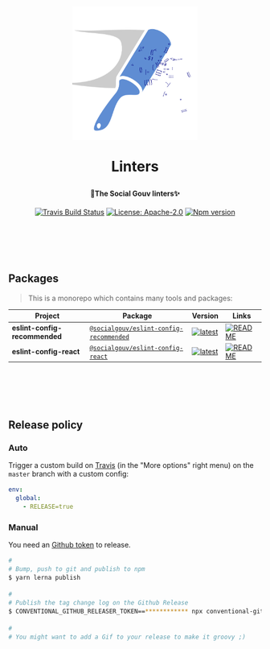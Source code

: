 <h1 align="center">
  <img src="https://github.com/SocialGouv/linters/raw/master/.github/linter_logo.svg?sanitize=true" width="250"/>
  <p align="center">Linters</p>
  <p align="center" style="font-size: 0.5em">🧹The Social Gouv linters✨</p>
</h1>

<p align="center">
  <a href="https://travis-ci.com/SocialGouv/linters"><img src="https://travis-ci.com/SocialGouv/linters.svg?branch=master" alt="Travis Build Status"></a>
  <a href="https://opensource.org/licenses/Apache-2.0"><img src="https://img.shields.io/badge/License-Apache--2.0-yellow.svg" alt="License: Apache-2.0"></a>
  <a href="https://www.npmjs.com/package/@socialgouv/eslint-config-recommended"><img src="https://img.shields.io/npm/v/@socialgouv/eslint-config-recommended.svg" alt="Npm version"></a> 
</p>

<br>
<br>
<br>
<br>

## Packages

> This is a monorepo which contains many tools and packages:

| Project                       | Package                                                                                                    | Version                                                                                                                                                     | Links                                                                                                                                                       |
| ----------------------------- | ---------------------------------------------------------------------------------------------------------- | ----------------------------------------------------------------------------------------------------------------------------------------------------------- | ----------------------------------------------------------------------------------------------------------------------------------------------------------- |
| **eslint-config-recommended** | [`@socialgouv/eslint-config-recommended`](https://npmjs.com/package/@socialgouv/eslint-config-recommended) | [![latest](https://img.shields.io/npm/v/@socialgouv/eslint-config-recommended/latest.svg)](https://npmjs.com/package/@socialgouv/eslint-config-recommended) | [![README](https://img.shields.io/badge/README--green.svg)](https://github.com/SocialGouv/linters/blob/master/packages/eslint-config-recommended/README.md) |
| **eslint-config-react**       | [`@socialgouv/eslint-config-react`](https://npmjs.com/package/@socialgouv/eslint-config-react)             | [![latest](https://img.shields.io/npm/v/@socialgouv/eslint-config-react/latest.svg)](https://npmjs.com/package/@socialgouv/eslint-config-react)             | [![README](https://img.shields.io/badge/README--green.svg)](https://github.com/SocialGouv/linters/blob/master/packages/eslint-config-react/README.md)       |

<br>
<br>
<br>
<br>

## Release policy

### Auto

Trigger a custom build on [Travis](https://travis-ci.com/SocialGouv/linters) (in the "More options" right menu) on the `master` branch with a custom config:

```yml
env:
  global:
    - RELEASE=true
```

### Manual

You need an [Github token](https://github.com/settings/tokens/new) to release.

```sh
#
# Bump, push to git and publish to npm
$ yarn lerna publish

#
# Publish the tag change log on the Github Release
$ CONVENTIONAL_GITHUB_RELEASER_TOKEN==************ npx conventional-github-releaser -p angular

#
# You might want to add a Gif to your release to make it groovy ;)
```
